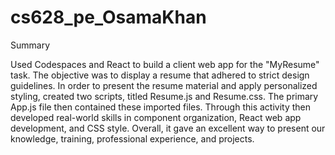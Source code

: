 # cs628_pe_OsamaKhan
Summary

Used Codespaces and React to build a client web app for the "MyResume" task. The objective was to display a resume that adhered to strict design guidelines. In order to present the resume material and apply personalized styling, created two scripts, titled Resume.js and Resume.css. The primary App.js file then contained these imported files. Through this activity then developed real-world skills in component organization, React web app development, and CSS style. Overall, it gave an excellent way to present our knowledge, training, professional experience, and projects.
